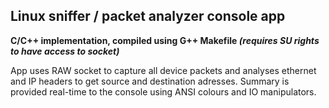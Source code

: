 ## Linux sniffer / packet analyzer console app
**C/C++ implementation, compiled using G++ Makefile _(requires SU rights to have access to socket)_**

App uses RAW socket to capture all device packets and analyses ethernet and IP headers to get source and destination adresses.
Summary is provided real-time to the console using ANSI colours and IO manipulators.
